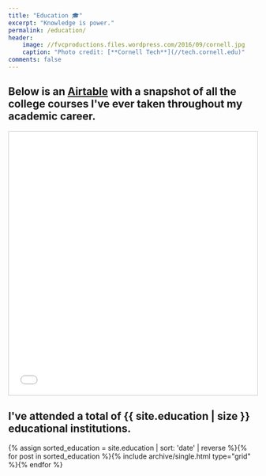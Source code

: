 ```yaml
---
title: "Education 🎓️"
excerpt: "Knowledge is power."
permalink: /education/
header:
    image: //fvcproductions.files.wordpress.com/2016/09/cornell.jpg
    caption: "Photo credit: [**Cornell Tech**](//tech.cornell.edu)"
comments: false
---
```


## Below is an <a href="//airtable.com" title="Airtable" target="_blank" rel="noopener">Airtable</a> with a snapshot of all the college courses I've ever taken throughout my academic career.

<div class="airtable-preview">
    <iframe class="airtable-embed" src="//airtable.com/embed/shrsQw3LAJ5W3FnlT?backgroundColor=gray&layout=card&viewControls=on" frameborder="0" onmousewheel="" width="100%" height="533" style="background: transparent; border: 1px solid #ccc;"></iframe>
</div>

## I've attended a total of {{ site.education | size }} educational institutions.

<div class="grid__wrapper">
{% assign sorted_education = site.education | sort: 'date' | reverse %}{% for post in sorted_education %}{% include archive/single.html type="grid" %}{% endfor %}
</div>